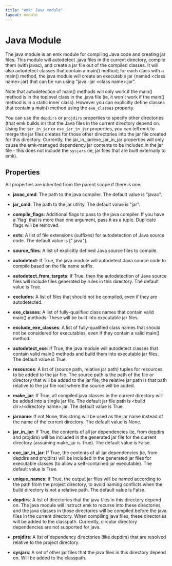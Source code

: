 ```yaml
---
title: "emk: Java module"
layout: module
---
```


Java Module
===========

The java module is an emk module for compiling Java code and creating jar files. This module will autodetect .java files
in the current directory, compile them (with javac), and create a jar file out of the compiled classes. It will also autodetect
classes that contain a main() method; for each class with a main() method, the java module will create an executable jar
(named &lt;class name>.jar) that can be run using "java -jar &lt;class name>.jar".

Note that autodetection of main() methods will only work if the main() method is in the toplevel class in the
.java file (ie, it won't work if the main() method is in a static inner class). However you can explicitly
define classes that contain a main() method using the `exe_classes` property.

You can use the `depdirs` or `projdirs` properties to specify other directories (that emk builds in) that the Java
files in the current directory depend on. Using the `jar_in_jar` or `exe_jar_in_jar` properties, you can tell emk to merge
the jar files creates for those other directories into the jar file created for this directory.
Currently, the jar_in_jar/exe_jar_in_jar properties will only cause the emk-managed dependency jar contents
to be included in the jar file - this does not include the `sysjars` (ie, jar files that are built externally to emk).

Properties
----------
All properties are inherited from the parent scope if there is one.

 * **javac_cmd**: The path to the java compiler. The default value is "javac".
 * **jar_cmd**: The path to the jar utility. The default value is "jar".
  
 * **compile_flags**: Additional flags to pass to the java compiler. If you have a 'flag' that is more than one argument,
   pass it as a tuple. Duplicate flags will be removed.
 * **exts**: A list of file extensions (suffixes) for autodetection of Java source code. The default value is \[".java"].
 * **source_files**: A list of explicitly defined Java source files to compile.

 * **autodetect**: If True, the java module will autodetect Java source code to compile based on the file name suffix.
 * **autodetect_from_targets**: If True, then the autodetection of Java source files will include files generated by rules
   in this directory. The default value is True.
 * **excludes**: A list of files that should not be compiled, even if they are autodetected.
  
 * **exe_classes**: A list of fully-qualified class names that contain valid main() methods. These will be built into executable jar files.
 * **exclude_exe_classes**: A list of fully-qualified class names that should not be considered for executables, even if
   they contain a valid main() method.
 * **autodetect_exe**: If True, the java module will autodetect classes that contain valid main() methods and build them
   into executable jar files. The default value is True.
  
 * **resources**: A list of (source path, relative jar path) tuples for resources to be added to the jar file.
   The source path is the path of the file or directory that will be added to the jar file;
   the relative jar path is that path relative to the jar file root where the source will be added.
  
 * **make_jar**: If True, all compiled java classes in the current directory will be added into a single jar file.
   The default jar file path is &lt;build dir>/&lt;directory name>.jar. The default value is True.
 * **jarname**: If not None, this string will be used as the jar name instead of the name of the current directory. The default value is None.
 * **jar_in_jar**: If True, the contents of all jar dependencies (ie, from depdirs and projdirs) will be included in the generated
   jar file for the current directory (assuming make_jar is True). The default value is False.
 * **exe_jar_in_jar**: If True, the contents of all jar dependencies (ie, from depdirs and projdirs) will be included in the generated
   jar files for executable classes (to allow a self-contained jar executable). The default value is True.
 * **unique_names**: If True, the output jar files will be named according to the path from the project directory, to avoid
   naming conflicts when the build directory is not a relative path. The default value is False.
  
 * **depdirs**: A list of directories that the java files in this directory depend on. The java module will instruct emk
   to recurse into these directories, and the java classes in those directories will be compiled before
   the java files in the current directory. When compiling java files, these directories will be added
   to the classpath. Currently, circular directory dependencies are not supported for java.
 * **projdirs**: A list of dependency directories (like depdirs) that are resolved relative to the project directory.
 * **sysjars**: A set of other jar files that the java files in this directory depend on. Will be added to the classpath.
